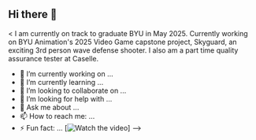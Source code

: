 ## Hi there 👋

<
I am currently on track to graduate BYU in May 2025. Currently working on BYU Animation's 2025 Video Game capstone project, Skyguard, an exciting 3rd person wave defense shooter. I also am a part time quality assurance tester at Caselle. 
- 🔭 I’m currently working on ...
- 🌱 I’m currently learning ...
- 👯 I’m looking to collaborate on ...
- 🤔 I’m looking for help with ...
- 💬 Ask me about ...
- 📫 How to reach me: ...
- ⚡ Fun fact: ...
 [![Watch the video](https://drive.google.com/file/d/1rx9FarOKPdDznpbUdJ8F7ZAPUktXJBAV/view?usp=drive_link)]
-->
